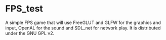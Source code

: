 # FPS_test

A simple FPS game that will use FreeGLUT and GLFW for the graphics and input, OpenAL for the sound and SDL_net for network play. 
It is distributed under the GNU GPL v2. 
